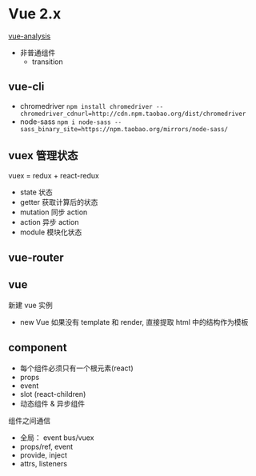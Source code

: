 # Vue 2.x

[vue-analysis](https://ustbhuangyi.github.io/vue-analysis/)

- 非普通组件
  - transition
  
## vue-cli

- chromedriver `npm install chromedriver --chromedriver_cdnurl=http://cdn.npm.taobao.org/dist/chromedriver`
- node-sass `npm i node-sass --sass_binary_site=https://npm.taobao.org/mirrors/node-sass/`

## vuex 管理状态

vuex = redux + react-redux

- state 状态
- getter 获取计算后的状态
- mutation 同步 action
- action 异步 action
- module 模块化状态

## vue-router

## vue

新建 vue 实例

- new Vue 如果没有 template 和 render, 直接提取 html 中的结构作为模板

## component

- 每个组件必须只有一个根元素(react)
- props
- event
- slot (react-children)
- 动态组件 & 异步组件

组件之间通信

- 全局： event bus/vuex
- props/ref, event
- provide, inject
- attrs, listeners
